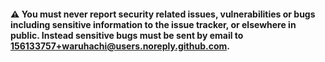 #### ⚠️ You must never report security related issues, vulnerabilities or bugs including sensitive information to the issue tracker, or elsewhere in public. Instead sensitive bugs must be sent by email to 156133757+waruhachi@users.noreply.github.com.
